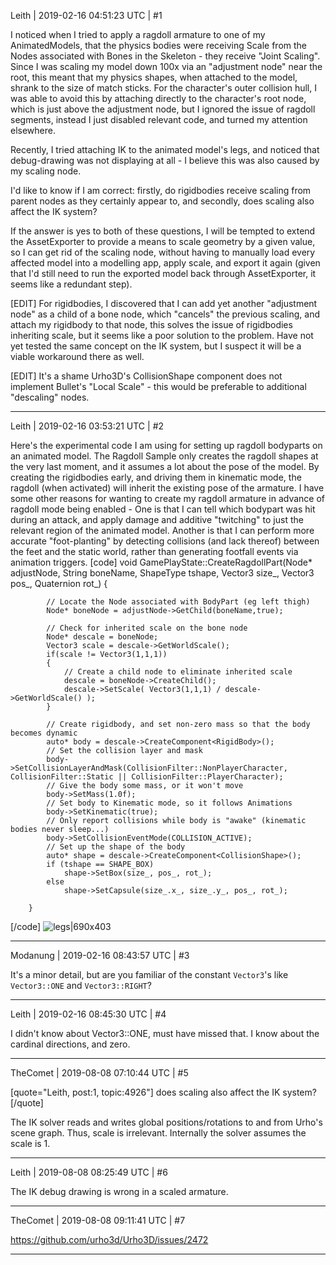 Leith | 2019-02-16 04:51:23 UTC | #1


I noticed when I tried to apply a ragdoll armature to one of my AnimatedModels, that the physics bodies were receiving Scale from the Nodes associated with Bones in the Skeleton - they receive "Joint Scaling".
Since I was scaling my model down 100x via an "adjustment node" near the root, this meant that my physics shapes, when attached to the model, shrank to the size of match sticks.
For the character's outer collision hull, I was able to avoid this by attaching directly to the character's root node, which is just above the adjustment node, but I ignored the issue of ragdoll segments, instead I just disabled relevant code, and turned my attention elsewhere.

Recently, I tried attaching IK to the animated model's legs, and noticed that debug-drawing was not displaying at all - I believe this was also caused by my scaling node.

I'd like to know if I am correct: firstly, do rigidbodies receive scaling from parent nodes as they certainly appear to, and secondly, does scaling also affect the IK system?

If the answer is yes to both of these questions, I will be tempted to extend the AssetExporter to provide a means to scale geometry by a given value, so I can get rid of the scaling node, without having to manually load every affected model into a modelling app, apply scale, and export it again (given that I'd still need to run the exported model back through AssetExporter, it seems like a redundant step).

[EDIT]
For rigidbodies, I discovered that I can add yet another "adjustment node" as a child of a bone node, which "cancels" the previous scaling, and attach my rigidbody to that node, this solves the issue of rigidbodies inheriting scale, but it seems like a poor solution to the problem. Have not yet tested the same concept on the IK system, but I suspect it will be a viable workaround there as well.

[EDIT]
It's a shame Urho3D's CollisionShape component does not implement Bullet's "Local Scale" - this would be preferable to additional "descaling" nodes.

-------------------------

Leith | 2019-02-16 03:53:21 UTC | #2

Here's the experimental code I am using for setting up ragdoll bodyparts on an animated model.
The Ragdoll Sample only creates the ragdoll shapes at the very last moment, and it assumes a lot about the pose of the model.
By creating the rigidbodies early, and driving them in kinematic mode, the ragdoll (when activated) will inherit the existing pose of the armature.
I have some other reasons for wanting to create my ragdoll armature in advance of ragdoll mode being enabled - One is that I can tell which bodypart was hit during an attack, and apply damage and additive "twitching" to just the relevant region of the animated model. Another is that I can perform more accurate "foot-planting" by detecting collisions (and lack thereof) between the feet and the static world, rather than generating footfall events via animation triggers.
[code]
        void GamePlayState::CreateRagdollPart(Node* adjustNode, String boneName, ShapeType tshape, Vector3 size_, Vector3 pos_, Quaternion rot_)
        {
                        
            // Locate the Node associated with BodyPart (eg left thigh)
            Node* boneNode = adjustNode->GetChild(boneName,true);

            // Check for inherited scale on the bone node
            Node* descale = boneNode;
            Vector3 scale = descale->GetWorldScale();
            if(scale != Vector3(1,1,1))
            {
                // Create a child node to eliminate inherited scale
                descale = boneNode->CreateChild();
                descale->SetScale( Vector3(1,1,1) / descale->GetWorldScale() );
            }

            // Create rigidbody, and set non-zero mass so that the body becomes dynamic
            auto* body = descale->CreateComponent<RigidBody>();
            // Set the collision layer and mask
            body->SetCollisionLayerAndMask(CollisionFilter::NonPlayerCharacter, CollisionFilter::Static || CollisionFilter::PlayerCharacter);
            // Give the body some mass, or it won't move
            body->SetMass(1.0f);
            // Set body to Kinematic mode, so it follows Animations
            body->SetKinematic(true);
            // Only report collisions while body is "awake" (kinematic bodies never sleep...)
            body->SetCollisionEventMode(COLLISION_ACTIVE);
            // Set up the shape of the body
            auto* shape = descale->CreateComponent<CollisionShape>();
            if (tshape == SHAPE_BOX)
                shape->SetBox(size_, pos_, rot_);
            else
                shape->SetCapsule(size_.x_, size_.y_, pos_, rot_);

        }
[/code]
![legs|690x403](upload://65wALSYqXkVW73EDSyBR0n1LTZz.png)

-------------------------

Modanung | 2019-02-16 08:43:57 UTC | #3

It's a minor detail, but are you familiar of the constant `Vector3`'s like `Vector3::ONE` and `Vector3::RIGHT`?

-------------------------

Leith | 2019-02-16 08:45:30 UTC | #4

I didn't know about Vector3::ONE, must have missed that. I know about the cardinal directions, and zero.

-------------------------

TheComet | 2019-08-08 07:10:44 UTC | #5

[quote="Leith, post:1, topic:4926"]
does scaling also affect the IK system?
[/quote]

The IK solver reads and writes global positions/rotations to and from Urho's scene graph. Thus, scale is irrelevant. Internally the solver assumes the scale is 1.

-------------------------

Leith | 2019-08-08 08:25:49 UTC | #6

The IK debug drawing is wrong in a scaled armature.

-------------------------

TheComet | 2019-08-08 09:11:41 UTC | #7

https://github.com/urho3d/Urho3D/issues/2472

-------------------------

